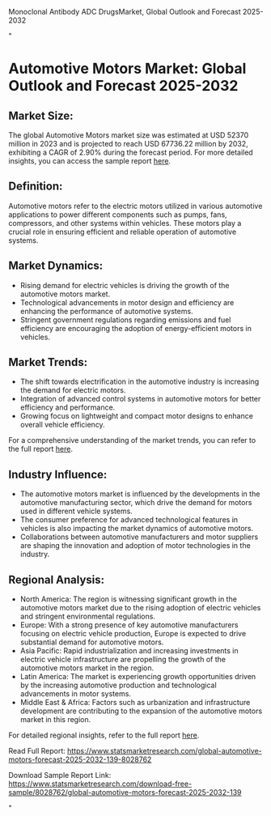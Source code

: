 Monoclonal Antibody ADC DrugsMarket, Global Outlook and Forecast 2025-2032

"<h1>Automotive Motors Market: Global Outlook and Forecast 2025-2032</h1>

<h2>Market Size:</h2>
<p>The global Automotive Motors market size was estimated at USD 52370 million in 2023 and is projected to reach USD 67736.22 million by 2032, exhibiting a CAGR of 2.90% during the forecast period. For more detailed insights, you can access the sample report <a href='https://www.statsmarketresearch.com/download-free-sample/8028762/global-automotive-motors-forecast-2025-2032-139'>here</a>.</p>

<h2>Definition:</h2>
<p>Automotive motors refer to the electric motors utilized in various automotive applications to power different components such as pumps, fans, compressors, and other systems within vehicles. These motors play a crucial role in ensuring efficient and reliable operation of automotive systems.</p>

<h2>Market Dynamics:</h2>
<ul>
    <li>Rising demand for electric vehicles is driving the growth of the automotive motors market.</li>
    <li>Technological advancements in motor design and efficiency are enhancing the performance of automotive systems.</li>
    <li>Stringent government regulations regarding emissions and fuel efficiency are encouraging the adoption of energy-efficient motors in vehicles.</li>
</ul>

<h2>Market Trends:</h2>
<ul>
    <li>The shift towards electrification in the automotive industry is increasing the demand for electric motors.</li>
    <li>Integration of advanced control systems in automotive motors for better efficiency and performance.</li>
    <li>Growing focus on lightweight and compact motor designs to enhance overall vehicle efficiency.</li>
</ul>
<p>For a comprehensive understanding of the market trends, you can refer to the full report <a href='https://www.statsmarketresearch.com/global-automotive-motors-forecast-2025-2032-139-8028762'>here</a>.</p> 

<h2>Industry Influence:</h2>
<ul>
    <li>The automotive motors market is influenced by the developments in the automotive manufacturing sector, which drive the demand for motors used in different vehicle systems.</li>
    <li>The consumer preference for advanced technological features in vehicles is also impacting the market dynamics of automotive motors.</li>
    <li>Collaborations between automotive manufacturers and motor suppliers are shaping the innovation and adoption of motor technologies in the industry.</li>
</ul>

<h2>Regional Analysis:</h2>
<ul>
    <li>North America: The region is witnessing significant growth in the automotive motors market due to the rising adoption of electric vehicles and stringent environmental regulations.</li>
    <li>Europe: With a strong presence of key automotive manufacturers focusing on electric vehicle production, Europe is expected to drive substantial demand for automotive motors.</li>
    <li>Asia Pacific: Rapid industrialization and increasing investments in electric vehicle infrastructure are propelling the growth of the automotive motors market in the region.</li>
    <li>Latin America: The market is experiencing growth opportunities driven by the increasing automotive production and technological advancements in motor systems.</li>
    <li>Middle East & Africa: Factors such as urbanization and infrastructure development are contributing to the expansion of the automotive motors market in this region.</li>
</ul>
<p>For detailed regional insights, refer to the full report <a href='https://www.statsmarketresearch.com/global-automotive-motors-forecast-2025-2032-139-8028762'>here</a>.</p> 

<p>Read Full Report: <a href='https://www.statsmarketresearch.com/global-automotive-motors-forecast-2025-2032-139-8028762'>https://www.statsmarketresearch.com/global-automotive-motors-forecast-2025-2032-139-8028762</a></p>
<p>Download Sample Report Link: <a href='https://www.statsmarketresearch.com/download-free-sample/8028762/global-automotive-motors-forecast-2025-2032-139'>https://www.statsmarketresearch.com/download-free-sample/8028762/global-automotive-motors-forecast-2025-2032-139</a></p>"
